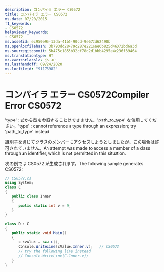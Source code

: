 ```yaml
---
description: コンパイラ エラー CS0572
title: コンパイラ エラー CS0572
ms.date: 07/20/2015
f1_keywords:
- CS0572
helpviewer_keywords:
- CS0572
ms.assetid: ec950e95-13da-41b5-90cd-9e673d62498b
ms.openlocfilehash: 3b793dd28479c287e221aae6b825d46072bd6a3d
ms.sourcegitcommit: 5b475c1855b32cf78d2d1bbb4295e4c236f39464
ms.translationtype: HT
ms.contentlocale: ja-JP
ms.lasthandoff: 09/24/2020
ms.locfileid: "91176982"
---
```

# <a name="compiler-error-cs0572"></a><span data-ttu-id="74094-103">コンパイラ エラー CS0572</span><span class="sxs-lookup"><span data-stu-id="74094-103">Compiler Error CS0572</span></span>

<span data-ttu-id="74094-104">'type' : 式から型を参照することはできません。'path_to_type' を使用してください。</span><span class="sxs-lookup"><span data-stu-id="74094-104">'type' : cannot reference a type through an expression; try 'path_to_type' instead</span></span>  
  
 <span data-ttu-id="74094-105">識別子を通じてクラスのメンバーにアクセスしようとしましたが、この場合は許可されていません。</span><span class="sxs-lookup"><span data-stu-id="74094-105">An attempt was made to access a member of a class through an identifier, which is not permitted in this situation.</span></span>  
  
 <span data-ttu-id="74094-106">次の例では CS0572 が生成されます。</span><span class="sxs-lookup"><span data-stu-id="74094-106">The following sample generates CS0572:</span></span>  
  
```csharp  
// CS0572.cs  
using System;  
class C  
{  
   public class Inner  
   {  
      public static int v = 9;  
   }  
}  
  
class D : C  
{  
   public static void Main()  
   {  
      C cValue = new C();  
      Console.WriteLine(cValue.Inner.v);   // CS0572  
      // try the following line instead  
      // Console.WriteLine(C.Inner.v);  
   }  
}  
```
